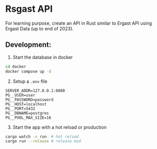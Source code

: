 # Rsgast API

For learning purpose, create an API in Rust similar to Ergast API using Ergast Data (up to end of 2023).

## Development:

1. Start the database in docker

```sh
cd docker
docker compose up -d
```

2. Setup a `.env` file

```
SERVER_ADDR=127.0.0.1:8080
PG__USER=user
PG__PASSWORD=password
PG__HOST=localhost
PG__PORT=5432
PG__DBNAME=postgres
PG__POOL_MAX_SIZE=16
```

3. Start the app with a hot reload or production

```sh
cargo watch -x run  # hot reload
cargo run --release # release mod
```
